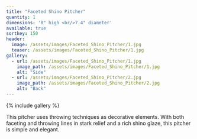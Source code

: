 ```yaml
---
title: "Faceted Shino Pitcher"
quantity: 1
dimensions: '8" high <br/>7.4" diameter'
available: true
sortkey: 150
header:
  image: /assets/images/Faceted_Shino_Pitcher/1.jpg
  teaser: /assets/images/Faceted_Shino_Pitcher/1.jpg
gallery:
  - url: /assets/images/Faceted_Shino_Pitcher/1.jpg
    image_path: /assets/images/Faceted_Shino_Pitcher/1.jpg
    alt: "Side"
  - url: /assets/images/Faceted_Shino_Pitcher/2.jpg
    image_path: /assets/images/Faceted_Shino_Pitcher/2.jpg
    alt: "Back"
---
```


{% include gallery %}

This pitcher uses throwing techniques as decorative elements.  With both faceting and throwing lines in stark relief and a rich shino glaze, this pitcher is simple and elegant.

